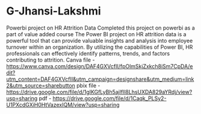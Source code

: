 # G-Jhansi-Lakshmi
Powerbi project on HR Attrition Data
Completed this project on powerbi as a part of value added course
The Power BI project on HR attrition data is a powerful tool that can provide valuable insights and analysis into employee turnover within an organization. By utilizing the capabilities of Power BI, HR professionals can effectively identify patterns, trends, and factors contributing to attrition.
Canva file - https://www.canva.com/design/DAF4GXVcfII/fpOlmSkjZxkch8iSm7CpDA/edit?utm_content=DAF4GXVcfII&utm_campaign=designshare&utm_medium=link2&utm_source=sharebutton
pbix file - https://drive.google.com/file/d/1gIKGfLyBh5ajlfll8LhsUXDA829aYRdj/view?usp=sharing
pdf - https://drive.google.com/file/d/1Caqk_PLSy2-U1PXcdGXiH0HtVazexIQM/view?usp=sharing
